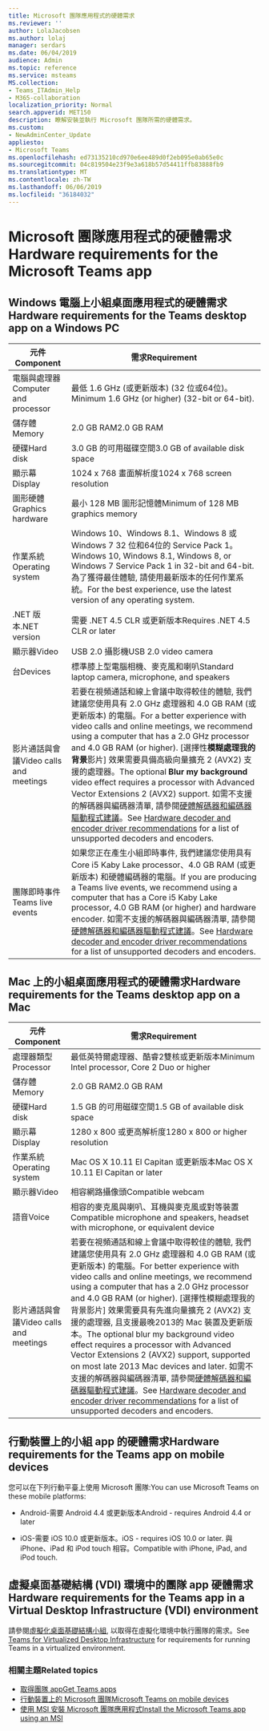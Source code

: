 ```yaml
---
title: Microsoft 團隊應用程式的硬體需求
ms.reviewer: ''
author: LolaJacobsen
ms.author: lolaj
manager: serdars
ms.date: 06/04/2019
audience: Admin
ms.topic: reference
ms.service: msteams
MS.collection:
- Teams_ITAdmin_Help
- M365-collaboration
localization_priority: Normal
search.appverid: MET150
description: 瞭解安裝並執行 Microsoft 團隊所需的硬體需求。
ms.custom:
- NewAdminCenter_Update
appliesto:
- Microsoft Teams
ms.openlocfilehash: ed73135210cd970e6ee489d0f2eb095e0ab65e0c
ms.sourcegitcommit: 04c819504e23f9e3a618b57d54411ffb83888fb9
ms.translationtype: MT
ms.contentlocale: zh-TW
ms.lasthandoff: 06/06/2019
ms.locfileid: "36184032"
---
```

# <a name="hardware-requirements-for-the-microsoft-teams-app"></a><span data-ttu-id="8cf0a-103">Microsoft 團隊應用程式的硬體需求</span><span class="sxs-lookup"><span data-stu-id="8cf0a-103">Hardware requirements for the Microsoft Teams app</span></span>

## <a name="hardware-requirements-for-the-teams-desktop-app-on-a-windows-pc"></a><span data-ttu-id="8cf0a-104">Windows 電腦上小組桌面應用程式的硬體需求</span><span class="sxs-lookup"><span data-stu-id="8cf0a-104">Hardware requirements for the Teams desktop app on a Windows PC</span></span>

|<span data-ttu-id="8cf0a-105">**元件**</span><span class="sxs-lookup"><span data-stu-id="8cf0a-105">**Component**</span></span>|<span data-ttu-id="8cf0a-106">**需求**</span><span class="sxs-lookup"><span data-stu-id="8cf0a-106">**Requirement**</span></span>  |
|---------|---------|
|<span data-ttu-id="8cf0a-107">電腦與處理器</span><span class="sxs-lookup"><span data-stu-id="8cf0a-107">Computer and processor</span></span>    | <span data-ttu-id="8cf0a-108">最低 1.6 GHz (或更新版本) (32 位或64位)。</span><span class="sxs-lookup"><span data-stu-id="8cf0a-108">Minimum 1.6 GHz (or higher) (32-bit or 64-bit).</span></span>        |
|<span data-ttu-id="8cf0a-109">儲存體</span><span class="sxs-lookup"><span data-stu-id="8cf0a-109">Memory</span></span>     |    <span data-ttu-id="8cf0a-110">2.0 GB RAM</span><span class="sxs-lookup"><span data-stu-id="8cf0a-110">2.0 GB RAM</span></span>     |
|<span data-ttu-id="8cf0a-111">硬碟</span><span class="sxs-lookup"><span data-stu-id="8cf0a-111">Hard disk</span></span>    | <span data-ttu-id="8cf0a-112">3.0 GB 的可用磁碟空間</span><span class="sxs-lookup"><span data-stu-id="8cf0a-112">3.0 GB of available disk space</span></span>        |
|<span data-ttu-id="8cf0a-113">顯示幕</span><span class="sxs-lookup"><span data-stu-id="8cf0a-113">Display</span></span>    |   <span data-ttu-id="8cf0a-114">1024 x 768 畫面解析度</span><span class="sxs-lookup"><span data-stu-id="8cf0a-114">1024 x 768 screen resolution</span></span> |
|<span data-ttu-id="8cf0a-115">圖形硬體</span><span class="sxs-lookup"><span data-stu-id="8cf0a-115">Graphics hardware</span></span> |  <span data-ttu-id="8cf0a-116">最小 128 MB 圖形記憶體</span><span class="sxs-lookup"><span data-stu-id="8cf0a-116">Minimum of 128 MB graphics memory</span></span>
|<span data-ttu-id="8cf0a-117">作業系統</span><span class="sxs-lookup"><span data-stu-id="8cf0a-117">Operating system</span></span>  |    <span data-ttu-id="8cf0a-118">Windows 10、Windows 8.1、Windows 8 或 Windows 7 32 位和64位的 Service Pack 1。</span><span class="sxs-lookup"><span data-stu-id="8cf0a-118">Windows 10, Windows 8.1, Windows 8, or Windows 7 Service Pack 1 in 32-bit and 64-bit.</span></span> <span data-ttu-id="8cf0a-119">為了獲得最佳體驗, 請使用最新版本的任何作業系統。</span><span class="sxs-lookup"><span data-stu-id="8cf0a-119">For the best experience, use the latest version of any operating system.</span></span>|
|<span data-ttu-id="8cf0a-120">.NET 版本</span><span class="sxs-lookup"><span data-stu-id="8cf0a-120">.NET version</span></span>    |  <span data-ttu-id="8cf0a-121">需要 .NET 4.5 CLR 或更新版本</span><span class="sxs-lookup"><span data-stu-id="8cf0a-121">Requires .NET 4.5 CLR or later</span></span>       |
|<span data-ttu-id="8cf0a-122">顯示器</span><span class="sxs-lookup"><span data-stu-id="8cf0a-122">Video</span></span>    |  <span data-ttu-id="8cf0a-123">USB 2.0 攝影機</span><span class="sxs-lookup"><span data-stu-id="8cf0a-123">USB 2.0 video camera</span></span>       |
|<span data-ttu-id="8cf0a-124">台</span><span class="sxs-lookup"><span data-stu-id="8cf0a-124">Devices</span></span>    |   <span data-ttu-id="8cf0a-125">標準膝上型電腦相機、麥克風和喇叭</span><span class="sxs-lookup"><span data-stu-id="8cf0a-125">Standard laptop camera, microphone, and speakers</span></span>    | 
|<span data-ttu-id="8cf0a-126">影片通話與會議</span><span class="sxs-lookup"><span data-stu-id="8cf0a-126">Video calls and meetings</span></span> | <span data-ttu-id="8cf0a-127">若要在視頻通話和線上會議中取得較佳的體驗, 我們建議您使用具有 2.0 GHz 處理器和 4.0 GB RAM (或更新版本) 的電腦。</span><span class="sxs-lookup"><span data-stu-id="8cf0a-127">For a better experience with video calls and online meetings, we recommend using a computer that has a 2.0 GHz processor and 4.0 GB RAM (or higher).</span></span> <span data-ttu-id="8cf0a-128">[選擇性**模糊處理我的背景**影片] 效果需要具備高級向量擴充 2 (AVX2) 支援的處理器。</span><span class="sxs-lookup"><span data-stu-id="8cf0a-128">The optional **Blur my background** video effect requires a processor with Advanced Vector Extensions 2 (AVX2) support.</span></span> <span data-ttu-id="8cf0a-129">如需不支援的解碼器與編碼器清單, 請參閱[硬體解碼器和編碼器驅動程式建議](hardware-decoders-and-encoders.md)。</span><span class="sxs-lookup"><span data-stu-id="8cf0a-129">See [Hardware decoder and encoder driver recommendations](hardware-decoders-and-encoders.md) for a list of unsupported decoders and encoders.</span></span> |
|<span data-ttu-id="8cf0a-130">團隊即時事件</span><span class="sxs-lookup"><span data-stu-id="8cf0a-130">Teams live events</span></span> | <span data-ttu-id="8cf0a-131">如果您正在產生小組即時事件, 我們建議您使用具有 Core i5 Kaby Lake processor、4.0 GB RAM (或更新版本) 和硬體編碼器的電腦。</span><span class="sxs-lookup"><span data-stu-id="8cf0a-131">If you are producing a Teams live events, we recommend using a computer that has a Core i5 Kaby Lake processor, 4.0 GB RAM (or higher) and hardware encoder.</span></span> <span data-ttu-id="8cf0a-132">如需不支援的解碼器與編碼器清單, 請參閱[硬體解碼器和編碼器驅動程式建議](hardware-decoders-and-encoders.md)。</span><span class="sxs-lookup"><span data-stu-id="8cf0a-132">See [Hardware decoder and encoder driver recommendations](hardware-decoders-and-encoders.md) for a list of unsupported decoders and encoders.</span></span> |

## <a name="hardware-requirements-for-the-teams-desktop-app-on-a-mac"></a><span data-ttu-id="8cf0a-133">Mac 上的小組桌面應用程式的硬體需求</span><span class="sxs-lookup"><span data-stu-id="8cf0a-133">Hardware requirements for the Teams desktop app on a Mac</span></span>

|<span data-ttu-id="8cf0a-134">**元件**</span><span class="sxs-lookup"><span data-stu-id="8cf0a-134">**Component**</span></span>|<span data-ttu-id="8cf0a-135">**需求**</span><span class="sxs-lookup"><span data-stu-id="8cf0a-135">**Requirement**</span></span>  |
|---------|---------|
|<span data-ttu-id="8cf0a-136">處理器類型</span><span class="sxs-lookup"><span data-stu-id="8cf0a-136">Processor</span></span>    | <span data-ttu-id="8cf0a-137">最低英特爾處理器、酷睿2雙核或更新版本</span><span class="sxs-lookup"><span data-stu-id="8cf0a-137">Minimum Intel processor, Core 2 Duo or higher</span></span> |
|<span data-ttu-id="8cf0a-138">儲存體</span><span class="sxs-lookup"><span data-stu-id="8cf0a-138">Memory</span></span>     |   <span data-ttu-id="8cf0a-139">2.0 GB RAM</span><span class="sxs-lookup"><span data-stu-id="8cf0a-139">2.0 GB RAM</span></span>      |
|<span data-ttu-id="8cf0a-140">硬碟</span><span class="sxs-lookup"><span data-stu-id="8cf0a-140">Hard disk</span></span>    |   <span data-ttu-id="8cf0a-141">1.5 GB 的可用磁碟空間</span><span class="sxs-lookup"><span data-stu-id="8cf0a-141">1.5 GB of available disk space</span></span>      |
|<span data-ttu-id="8cf0a-142">顯示幕</span><span class="sxs-lookup"><span data-stu-id="8cf0a-142">Display</span></span>    | <span data-ttu-id="8cf0a-143">1280 x 800 或更高解析度</span><span class="sxs-lookup"><span data-stu-id="8cf0a-143">1280 x 800 or higher resolution</span></span>    |
|<span data-ttu-id="8cf0a-144">作業系統</span><span class="sxs-lookup"><span data-stu-id="8cf0a-144">Operating system</span></span>  |    <span data-ttu-id="8cf0a-145">Mac OS X 10.11 El Capitan 或更新版本</span><span class="sxs-lookup"><span data-stu-id="8cf0a-145">Mac OS X 10.11 El Capitan or later</span></span>     |
|<span data-ttu-id="8cf0a-146">顯示器</span><span class="sxs-lookup"><span data-stu-id="8cf0a-146">Video</span></span>  |    <span data-ttu-id="8cf0a-147">相容網路攝像頭</span><span class="sxs-lookup"><span data-stu-id="8cf0a-147">Compatible webcam</span></span>     |
|<span data-ttu-id="8cf0a-148">語音</span><span class="sxs-lookup"><span data-stu-id="8cf0a-148">Voice</span></span>    |  <span data-ttu-id="8cf0a-149">相容的麥克風與喇叭、耳機與麥克風或對等裝置</span><span class="sxs-lookup"><span data-stu-id="8cf0a-149">Compatible microphone and speakers, headset with microphone, or equivalent device</span></span>       |
|<span data-ttu-id="8cf0a-150">影片通話與會議</span><span class="sxs-lookup"><span data-stu-id="8cf0a-150">Video calls and meetings</span></span> | <span data-ttu-id="8cf0a-151">若要在視頻通話和線上會議中取得較佳的體驗, 我們建議您使用具有 2.0 GHz 處理器和 4.0 GB RAM (或更新版本) 的電腦。</span><span class="sxs-lookup"><span data-stu-id="8cf0a-151">For better experience with video calls and online meetings, we recommend using a computer that has a 2.0 GHz processor and 4.0 GB RAM (or higher).</span></span> <span data-ttu-id="8cf0a-152">[選擇性模糊處理我的背景影片] 效果需要具有先進向量擴充 2 (AVX2) 支援的處理器, 且支援最晚2013的 Mac 裝置及更新版本。</span><span class="sxs-lookup"><span data-stu-id="8cf0a-152">The optional blur my background video effect requires a processor with Advanced Vector Extensions 2 (AVX2) support, supported on most late 2013 Mac devices and later.</span></span> <span data-ttu-id="8cf0a-153">如需不支援的解碼器與編碼器清單, 請參閱[硬體解碼器和編碼器驅動程式建議](hardware-decoders-and-encoders.md)。</span><span class="sxs-lookup"><span data-stu-id="8cf0a-153">See [Hardware decoder and encoder driver recommendations](hardware-decoders-and-encoders.md) for a list of unsupported decoders and encoders.</span></span>|

## <a name="hardware-requirements-for-the-teams-app-on-mobile-devices"></a><span data-ttu-id="8cf0a-154">行動裝置上的小組 app 的硬體需求</span><span class="sxs-lookup"><span data-stu-id="8cf0a-154">Hardware requirements for the Teams app on mobile devices</span></span>

<span data-ttu-id="8cf0a-155">您可以在下列行動平臺上使用 Microsoft 團隊:</span><span class="sxs-lookup"><span data-stu-id="8cf0a-155">You can use Microsoft Teams on these mobile platforms:</span></span>

- <span data-ttu-id="8cf0a-156">Android-需要 Android 4.4 或更新版本</span><span class="sxs-lookup"><span data-stu-id="8cf0a-156">Android - requires Android 4.4 or later</span></span>

- <span data-ttu-id="8cf0a-157">iOS-需要 iOS 10.0 或更新版本。</span><span class="sxs-lookup"><span data-stu-id="8cf0a-157">iOS - requires iOS 10.0 or later.</span></span> <span data-ttu-id="8cf0a-158">與 iPhone、iPad 和 iPod touch 相容。</span><span class="sxs-lookup"><span data-stu-id="8cf0a-158">Compatible with iPhone, iPad, and iPod touch.</span></span>

## <a name="hardware-requirements-for-the-teams-app-in-a-virtual-desktop-infrastructure-vdi-environment"></a><span data-ttu-id="8cf0a-159">虛擬桌面基礎結構 (VDI) 環境中的團隊 app 硬體需求</span><span class="sxs-lookup"><span data-stu-id="8cf0a-159">Hardware requirements for the Teams app in a Virtual Desktop Infrastructure (VDI) environment</span></span>

<span data-ttu-id="8cf0a-160">請參閱[虛擬化桌面基礎結構小組](teams-for-vdi.md), 以取得在虛擬化環境中執行團隊的需求。</span><span class="sxs-lookup"><span data-stu-id="8cf0a-160">See [Teams for Virtualized Desktop Infrastructure](teams-for-vdi.md) for requirements for running Teams in a virtualized environment.</span></span> 

### <a name="related-topics"></a><span data-ttu-id="8cf0a-161">相關主題</span><span class="sxs-lookup"><span data-stu-id="8cf0a-161">Related topics</span></span>
- [<span data-ttu-id="8cf0a-162">取得團隊 app</span><span class="sxs-lookup"><span data-stu-id="8cf0a-162">Get Teams apps</span></span>](get-clients.md)
- [<span data-ttu-id="8cf0a-163">行動裝置上的 Microsoft 團隊</span><span class="sxs-lookup"><span data-stu-id="8cf0a-163">Microsoft Teams on mobile devices</span></span>](https://support.office.com/article/Microsoft-Teams-on-mobile-devices-2ACBCF73-8FD4-4929-9B31-AE403B88C2D3)
- [<span data-ttu-id="8cf0a-164">使用 MSI 安裝 Microsoft 團隊應用程式</span><span class="sxs-lookup"><span data-stu-id="8cf0a-164">Install the Microsoft Teams app using an MSI</span></span>](msi-deployment.md)
